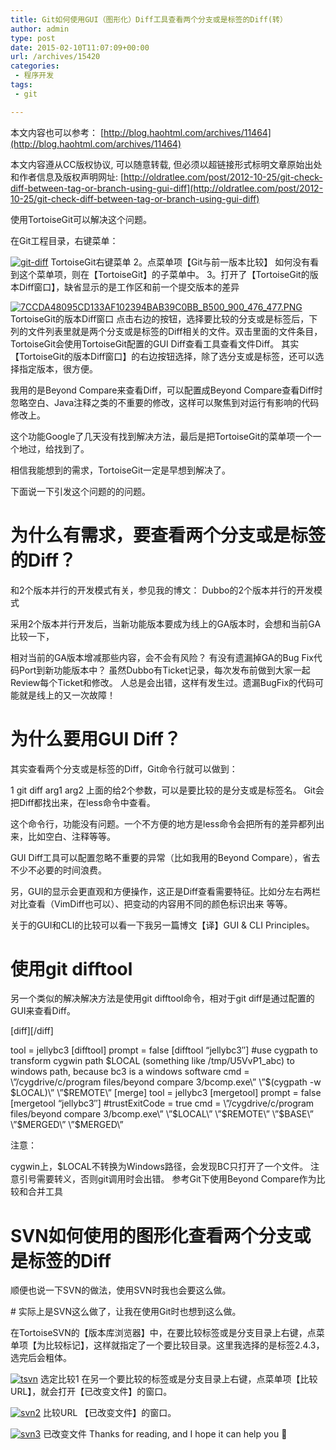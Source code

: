 ```yaml
---
title: Git如何使用GUI（图形化）Diff工具查看两个分支或是标签的Diff(转）
author: admin
type: post
date: 2015-02-10T11:07:09+00:00
url: /archives/15420
categories:
 - 程序开发
tags:
 - git

---
```

本文内容也可以参考： [http://blog.haohtml.com/archives/11464](http://blog.haohtml.com/archives/11464)

本文内容遵从CC版权协议, 可以随意转载, 但必须以超链接形式标明文章原始出处和作者信息及版权声明网址: [http://oldratlee.com/post/2012-10-25/git-check-diff-between-tag-or-branch-using-gui-diff](http://oldratlee.com/post/2012-10-25/git-check-diff-between-tag-or-branch-using-gui-diff)

使用TortoiseGit可以解决这个问题。

在Git工程目录，右键菜单：

[![git-diff](http://blog.haohtml.com/wp-content/uploads/2015/02/git-diff.jpg)][1]
TortoiseGit右键菜单
2。点菜单项【Git与前一版本比较】
如何没有看到这个菜单项，则在【TortoiseGit】的子菜单中。
3。打开了【TortoiseGit的版本Diff窗口】，缺省显示的是工作区和前一个提交版本的差异

[![7CCDA48095CD133AF102394BAB39C0BB_B500_900_476_477.PNG](http://blog.haohtml.com/wp-content/uploads/2015/02/7CCDA48095CD133AF102394BAB39C0BB_B500_900_476_477.PNG.jpg)][2]
TortoiseGit的版本Diff窗口
点击右边的按钮，选择要比较的分支或是标签后，下列的文件列表里就是两个分支或是标签的Diff相关的文件。双击里面的文件条目，TortoiseGit会使用TortoiseGit配置的GUI Diff查看工具查看文件Diff。
其实【TortoiseGit的版本Diff窗口】的右边按钮选择，除了选分支或是标签，还可以选择指定版本，很方便。

我用的是Beyond Compare来查看Diff，可以配置成Beyond Compare查看Diff时忽略空白、Java注释之类的不重要的修改，这样可以聚焦到对运行有影响的代码修改上。

这个功能Google了几天没有找到解决方法，最后是把TortoiseGit的菜单项一个一个地过，给找到了。

相信我能想到的需求，TortoiseGit一定是早想到解决了。

下面说一下引发这个问题的的问题。

# 为什么有需求，要查看两个分支或是标签的Diff？

和2个版本并行的开发模式有关，参见我的博文： Dubbo的2个版本并行的开发模式

采用2个版本并行开发后，当新功能版本要成为线上的GA版本时，会想和当前GA比较一下，

相对当前的GA版本增减那些内容，会不会有风险？
有没有遗漏掉GA的Bug Fix代码Port到新功能版本中？
虽然Dubbo有Ticket记录，每次发布前做到大家一起Review每个Ticket和修改。
人总是会出错，这样有发生过。遗漏BugFix的代码可能就是线上的又一次故障！

# 为什么要用GUI Diff？

其实查看两个分支或是标签的Diff，Git命令行就可以做到：

1
git diff arg1 arg2
上面的给2个参数，可以是要比较的是分支或是标签名。 Git会把Diff都找出来，在less命令中查看。

这个命令行，功能没有问题。一个不方便的地方是less命令会把所有的差异都列出来，比如空白、注释等等。

GUI Diff工具可以配置忽略不重要的异常（比如我用的Beyond Compare），省去不少不必要的时间浪费。

另，GUI的显示会更直观和方便操作，这正是Diff查看需要特征。比如分左右两栏对比查看（VimDiff也可以）、把变动的内容用不同的颜色标识出来 等等。

关于的GUI和CLI的比较可以看一下我另一篇博文【译】GUI & CLI Principles。

# **使用git difftool**

另一个类似的解决解决方法是使用git difftool命令，相对于git diff是通过配置的GUI来查看Diff。

\[diff\]\[/diff\]

tool = jellybc3 [difftool] prompt = false [difftool “jellybc3″] #use cygpath to transform cygwin path $LOCAL (something like /tmp/U5VvP1_abc) to windows path, because bc3 is a windows software cmd = \”/cygdrive/c/program files/beyond compare 3/bcomp.exe\” \”$(cygpath -w $LOCAL)\” \”$REMOTE\” [merge] tool = jellybc3 [mergetool] prompt = false [mergetool “jellybc3″] #trustExitCode = true cmd = \”/cygdrive/c/program files/beyond compare 3/bcomp.exe\” \”$LOCAL\” \”$REMOTE\” \”$BASE\” \”$MERGED\” \”$MERGED\”

注意：

cygwin上，$LOCAL不转换为Windows路径，会发现BC只打开了一个文件。
注意引号需要转义，否则git调用时会出错。
参考Git下使用Beyond Compare作为比较和合并工具

# SVN如何使用的图形化查看两个分支或是标签的Diff

顺便也说一下SVN的做法，使用SVN时我也会要这么做。

\# 实际上是SVN这么做了，让我在使用Git时也想到这么做。

在TortoiseSVN的【版本库浏览器】中，在要比较标签或是分支目录上右键，点菜单项【为比较标记】，这样就指定了一个要比较目录。这里我选择的是标签2.4.3，选完后会粗体。

[![tsvn](http://blog.haohtml.com/wp-content/uploads/2015/02/tsvn.jpg)][3]
选定比较1
在另一个要比较的标签或是分支目录上右键，点菜单项【比较URL】，就会打开【已改变文件】的窗口。

[![svn2](http://blog.haohtml.com/wp-content/uploads/2015/02/svn2.jpg)][4]
比较URL
【已改变文件】的窗口。

[![svn3](http://blog.haohtml.com/wp-content/uploads/2015/02/svn3.jpg)][5]
已改变文件
Thanks for reading, and I hope it can help you 🙂

 [1]: http://blog.haohtml.com/wp-content/uploads/2015/02/git-diff.jpg
 [2]: http://blog.haohtml.com/wp-content/uploads/2015/02/7CCDA48095CD133AF102394BAB39C0BB_B500_900_476_477.PNG.jpg
 [3]: http://blog.haohtml.com/wp-content/uploads/2015/02/tsvn.jpg
 [4]: http://blog.haohtml.com/wp-content/uploads/2015/02/svn2.jpg
 [5]: http://blog.haohtml.com/wp-content/uploads/2015/02/svn3.jpg